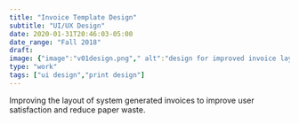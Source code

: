 ```yaml
---
title: "Invoice Template Design"
subtitle: "UI/UX Design"
date: 2020-01-31T20:46:03-05:00
date_range: "Fall 2018"
draft: 
image: {"image":"v01design.png"," alt":"design for improved invoice layout"}
type: "work"
tags: ["ui design","print design"]
---
```

Improving the layout of system generated invoices to improve user satisfaction and reduce paper waste.